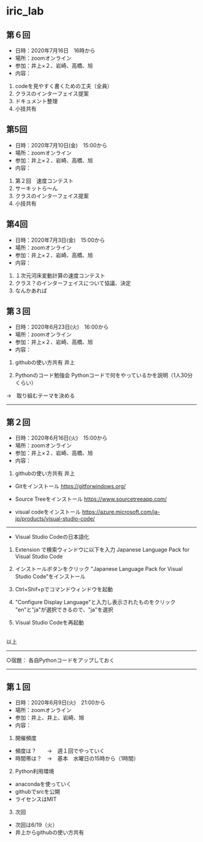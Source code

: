 # iric_lab

## 第６回
- 日時：2020年7月16日　16時から
- 場所：zoomオンライン
- 参加：井上×２、岩崎、高橋、旭
- 内容：
1. codeを見やすく書くための工夫（全員）
2. クラスのインターフェイス提案
3. ドキュメント整理
4. 小技共有

## 第5回　
- 日時：2020年7月10日(金)　15:00から
- 場所：zoomオンライン
- 参加：井上×２、岩崎、高橋、旭
- 内容：

1. 第２回　速度コンテスト
2. サーキットら～ん　
3. クラスのインターフェイス提案
4. 小技共有


## 第4回　
- 日時：2020年7月3日(金)　15:00から
- 場所：zoomオンライン
- 参加：井上×２、岩崎、高橋、旭
- 内容：

1. １次元河床変動計算の速度コンテスト
2. クラス？のインターフェイスについて協議、決定
3. なんかあれば


## 第３回　
- 日時：2020年6月23日(火)　16:00から
- 場所：zoomオンライン
- 参加：井上×２、岩崎、高橋、旭
- 内容：

1. githubの使い方共有 井上

2. Pythonのコード勉強会
Pythonコードで何をやっているかを説明（1人30分くらい）

→　取り組むテーマを決める


---

## 第２回　
- 日時：2020年6月16日(火)　15:00から
- 場所：zoomオンライン
- 参加：井上×２、岩崎、高橋、旭
- 内容：

1. githubの使い方共有 井上
- Gitをインストール
https://gitforwindows.org/

- Source Treeをインストール
https://www.sourcetreeapp.com/

- visual codeをインストール
https://azure.microsoft.com/ja-jp/products/visual-studio-code/

---

- Visual Studio Codeの日本語化
1. Extension で検索ウィンドウに以下を入力
Japanese Language Pack for Visual Studio Code

2. インストールボタンをクリック
"Japanese Language Pack for Visual Studio Code"をインストール

3. Ctrl+Shif+pでコマンドウィンドウを起動

4. "Configure Display Language"と入力し表示されたものをクリック
"en"と"ja"が選択できるので、"ja"を選択

5. Visual Studio Codeを再起動
<br>
以上

---


○宿題：
各自Pythonコードをアップしておく



---

## 第１回　
- 日時：2020年6月9日(火)　21:00から
- 場所：zoomオンライン
- 参加：井上、井上、岩崎、旭
- 内容：

1. 開催頻度
- 頻度は？　　→　週１回でやっていく
- 時間帯は？　→　基本　水曜日の15時から（1時間）

2. Python利用環境
- anacondaを使っていく
- githubでsrcを公開
- ライセンスはMIT

3. 次回　
- 次回は6/19（火）
- 井上からgithubの使い方共有
